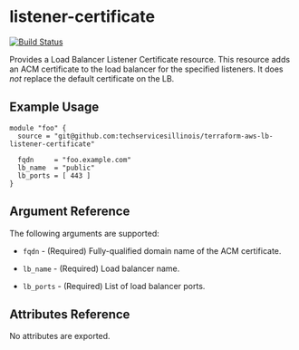 # listener-certificate

[![Build Status](https://drone.techservices.illinois.edu/api/badges/techservicesillinois/terraform-aws-lb-listener-certificate/status.svg)](https://drone.techservices.illinois.edu/techservicesillinois/terraform-aws-lb-listener-certificate)

Provides a Load Balancer Listener Certificate resource.
This resource adds an ACM certificate to the load balancer for the specified
listeners. It does *not* replace the default certificate on the LB.

Example Usage
-----------------

```hcl
module "foo" {
  source = "git@github.com:techservicesillinois/terraform-aws-lb-listener-certificate"

  fqdn     = "foo.example.com"
  lb_name  = "public"
  lb_ports = [ 443 ]
}
```

Argument Reference
-----------------

The following arguments are supported:

* `fqdn` - (Required) Fully-qualified domain name of the ACM certificate.

* `lb_name` - (Required) Load balancer name.

* `lb_ports` - (Required) List of load balancer ports.


Attributes Reference
--------------------

No attributes are exported.
